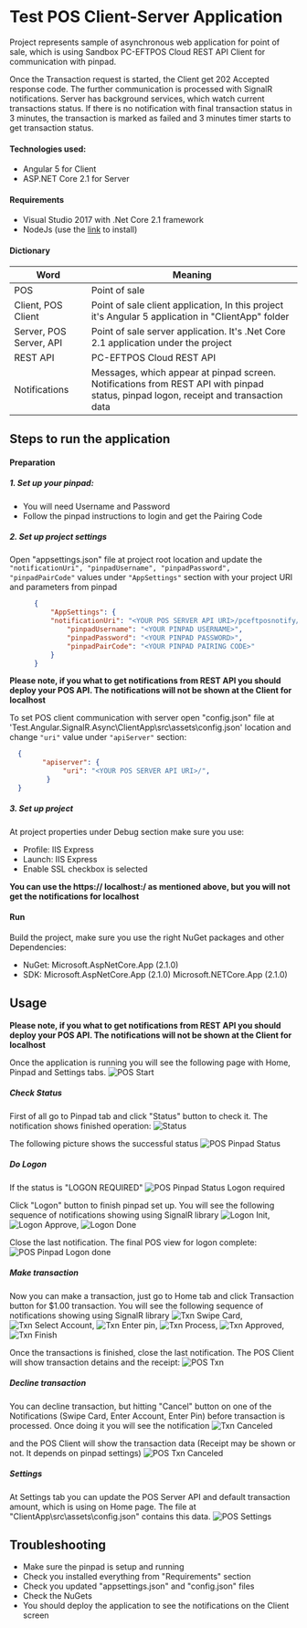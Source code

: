 ﻿# __Test POS Client-Server Application__

Project represents sample of asynchronous web application for point of sale, which is using Sandbox PC-EFTPOS Cloud REST API Client for communication with pinpad.

Once the Transaction request is started, the Client get 202 Accepted response code. The further communication is processed with SignalR notifications. Server has background services, which watch current transactions status. If there is no notification with final transaction status in 3 minutes, the transaction is marked as failed and 3 minutes timer starts to get transaction status.

#### Technologies used:
- Angular 5 for Client
- ASP.NET Core 2.1 for Server

#### Requirements
- Visual Studio 2017 with .Net Core 2.1 framework
- NodeJs (use the [link](https://nodejs.org/en/download/) to install)

#### Dictionary
|         Word            |                               Meaning                                 |
| ------------------------|-----------------------------------------------------------------------|
| POS                     | Point of sale                                                         |
| Client, POS Client      | Point of sale client application, In this project it's Angular 5 application in "ClientApp" folder |
| Server, POS Server, API | Point of sale server application. It's .Net Core 2.1 application under the  project|
| REST API                | PC-EFTPOS Cloud REST API                                              |
| Notifications           | Messages, which appear at pinpad screen. Notifications from REST API with pinpad status, pinpad logon, receipt and transaction data                               |

## __Steps to run the application__
#### Preparation
##### 1. Set up your pinpad:
* You will need Username and Password
* Follow the pinpad instructions to login and get the Pairing Code
##### 2. Set up project settings
Open "appsettings.json" file at project root location and update the ```"notificationUri", "pinpadUsername", "pinpadPassword", "pinpadPairCode"``` values under ```"AppSettings"``` section with your project URI and parameters from pinpad 
```json
      {
	      "AppSettings": {
	      "notificationUri": "<YOUR POS SERVER API URI>/pceftposnotify/{{session}}/{{type}}",
              "pinpadUsername": "<YOUR PINPAD USERNAME>",
              "pinpadPassword": "<YOUR PINPAD PASSWORD>",
              "pinpadPairCode": "<YOUR PINPAD PAIRING CODE>"
          }
      }
```
        
__Please note, if you what to get notifications from REST API you should deploy your POS API. The notifications will not be shown at the Client for localhost__
     
To set POS client communication with server open "config.json" file at 'Test.Angular.SignalR.Async\ClientApp\src\assets\config.json' location and change ```"uri"``` value under ```"apiServer"``` section:
 ```json
   {
         "apiserver": {
              "uri": "<YOUR POS SERVER API URI>/",
          }
   }
```

##### 3. Set up project
At project properties under Debug section make sure you use:
* Profile: IIS Express
* Launch: IIS Express
* Enable SSL checkbox is selected
    
__You can use the https:// localhost:<YOUR PORT NUMBER>/ as <YOUR POS SERVER API URI> mentioned above, but you will not get the notifications for localhost__

#### Run
Build the project, make sure you use the right NuGet packages and other Dependencies:
* NuGet:
    Microsoft.AspNetCore.App (2.1.0)
* SDK:
    Microsoft.AspNetCore.App (2.1.0)
    Microsoft.NETCore.App (2.1.0)

## __Usage__
__Please note, if you what to get notifications from REST API you should deploy your POS API. The notifications will not be shown at the Client for localhost__

Once the application is running you will see the following page with Home, Pinpad and Settings tabs.
![POS Start](Docs/pos_txn.png)

##### Check Status
First of all go to Pinpad tab and click "Status" button to check it. The notification shows finished operation:
![Status](Docs/notification_status.png)

The following picture shows the successful status
![POS Pinpad Status](Docs/pos_pinpad_status.png)

##### Do Logon
If the status is "LOGON REQUIRED"
![POS Pinpad Status Logon required](Docs/pos_logon_required.png)

Click "Logon" button to finish pinpad set up. You will see the following sequence of notifications showing using SignalR library
![Logon Init](Docs/notification_logon.png),   ![Logon Approve](Docs/notification_approve.png),   ![Logon Done](Docs/notification_logon_done.png)

Close the last notification. The final POS view for logon complete:
![POS Pinpad Logon done](Docs/pos_logon_done.png)

##### Make transaction
Now you can make a transaction, just go to Home tab and click Transaction button for $1.00 transaction. You will see the following sequence of notifications showing using SignalR library
![Txn Swipe Card](Docs/notification_swipe_card.png), ![Txn Select Account](Docs/notification_enter_acc.png), ![Txn Enter pin](Docs/notification_enter_pin.png), ![Txn Process](Docs/notification_wait.png), ![Txn Approved](Docs/notification_approve.png), ![Txn Finish](Docs/notification_finish.png)

Once the transactions is finished, close the last notification. The POS Client will show transaction detains and the receipt:
![POS Txn](Docs/pos_txn_done.png)

##### Decline transaction
You can decline transaction, but hitting "Cancel" button on one of the Notifications (Swipe Card, Enter Account, Enter Pin) before transaction is processed. Once doing it you will see the notification 
![Txn Canceled](Docs/notification_txn_canceled.png)

and the POS Client will show the transaction data (Receipt may be shown or not. It depends on pinpad settings)
![POS Txn Canceled](Docs/pos_txn_canceled.png)

##### Settings
At Settings tab you can update the POS Server API and default transaction amount, which is using on Home page. The file at "ClientApp\src\assets\config.json" contains this data.
![POS Settings](Docs/pos_settings.png)

## __Troubleshooting__
* Make sure the pinpad is setup and running
* Check you installed everything from "Requirements" section
* Check you updated "appsettings.json" and "config.json" files
* Check the NuGets
* You should deploy the application to see the notifications on the Client screen
